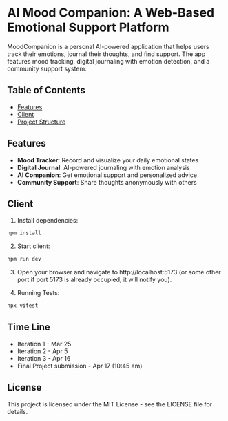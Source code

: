 # AI Mood Companion: A Web-Based Emotional Support Platform

MoodCompanion is a personal AI-powered application that helps users track their emotions, journal their thoughts, and find support. The app features mood tracking, digital journaling with emotion detection, and a community support system.

## Table of Contents

- [Features](#features)
- [Client](#Client)
- [Project Structure](#project-structure)

## Features

- **Mood Tracker**: Record and visualize your daily emotional states
- **Digital Journal**: AI-powered journaling with emotion analysis
- **AI Companion**: Get emotional support and personalized advice
- **Community Support**: Share thoughts anonymously with others

## Client

1. Install dependencies:

```bash
npm install
```

2. Start client:

```bash
npm run dev
```

3. Open your browser and navigate to http://localhost:5173 (or some other port if port 5173 is already occupied, it will notify you).

4. Running Tests:
```bash
npx vitest
```

## Time Line
- Iteration 1 - Mar 25
- Iteration 2 - Apr 5
- Iteration 3 - Apr 16
- Final Project submission - Apr 17 (10:45 am)

## License

This project is licensed under the MIT License - see the LICENSE file for details.



